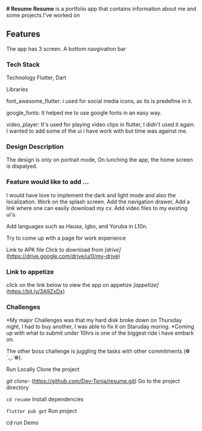 **# Resume**
**Resume** is a portfolio app that contains information about me and some projects I've worked on

## Features
The app has 3 screen.
A bottom navgivation bar

### Tech Stack
Technology Flutter, Dart

Libraries

  font_awesome_flutter: i used for social media icons, as its is predefine in it.

  google_fonts: It helped me to use google fonts in an easy way.

  video_player: It's used for playing video clips in flutter, I didn't used it again. I wanted to add some of the ui i have work with but time was against me.


### Design Description
The design is only on portrait mode, 
On lunching the app, the home screen is dispalyed.

### Feature would like to add ...
I would have love to implement the dark and light mode and also the localization.
Work on the splash screen. 
Add the navigation drawer, 
Add a link where one can easily download my cv.
Add video files to my existing ui's.

Add languages such as Hausa, Igbo, and Yoruba in L10n.

Try to come up with a page for work experience

Link to APK file
Click to download from _[drive]_ (https://drive.google.com/drive/u/0/my-drive)
### Link to appetize
click on the link below to view the app on appetize
_[appetize]_ (https://bit.ly/3A9ZxDx)
### Challenges
 *My major Challenges was that my hard disk broke down on Thursday night, I had to buy another, I was able to fix it on Staruday moring. 
 *Coming up with what to submit under 10hrs is one of the biggest ride i have embark on.

The other boss challenge is juggling the tasks with other commitments (❁´◡`❁).

Run Locally
Clone the project

  _git clone-_ (https://github.com/Dev-Tonia/resume.git)
Go to the project directory

  `cd resume`
Install dependencies

  `flutter pub get`
Run project

  cd run
Demo